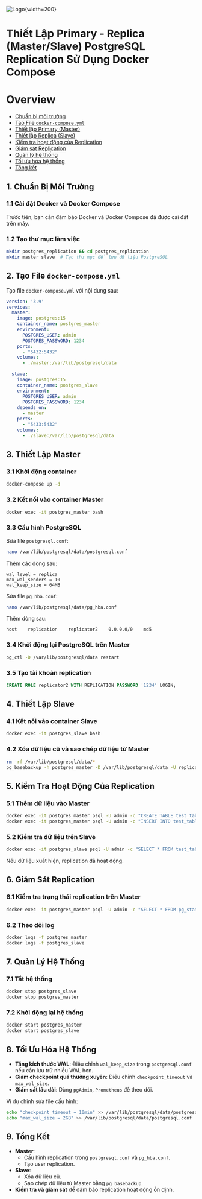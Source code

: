 ![Logo](https://media.geeksforgeeks.org/wp-content/uploads/20240224111842/Master-Slave-Replication.webp){width=200}

# Thiết Lập Primary - Replica (Master/Slave) PostgreSQL Replication Sử Dụng Docker Compose

<!-- TOC -->

# Overview
- [Chuẩn bị môi trường](#chuẩn-bị-môi-trường)
- [Tạo File `docker-compose.yml`](#tạo-file-docker-composeyml)
- [Thiết lập Primary (Master)](#thiết-lập-master)
- [Thiết lập Replica (Slave)](#thiết-lập-slave)
- [Kiểm tra hoạt động của Replication](#kiểm-tra-hoạt-động-của-replication)
- [Giám sát Replication](#giám-sát-replication)
- [Quản lý hệ thống](#quản-lý-hệ-thống)
- [Tối ưu hóa hệ thống](#tối-ưu-hóa-hệ-thống)
- [Tổng kết](#tổng-kết)

<!-- TOC -->

## 1. Chuẩn Bị Môi Trường

### 1.1 Cài đặt Docker và Docker Compose
Trước tiên, bạn cần đảm bảo Docker và Docker Compose đã được cài đặt trên máy.

### 1.2 Tạo thư mục làm việc
```sh
mkdir postgres_replication && cd postgres_replication
mkdir master slave  # Tạo thư mục để lưu dữ liệu PostgreSQL
```

## 2. Tạo File `docker-compose.yml`
Tạo file `docker-compose.yml` với nội dung sau:
```yaml
version: '3.9'
services:
  master:
    image: postgres:15
    container_name: postgres_master
    environment:
      POSTGRES_USER: admin
      POSTGRES_PASSWORD: 1234
    ports:
      - "5432:5432"
    volumes:
      - ./master:/var/lib/postgresql/data

  slave:
    image: postgres:15
    container_name: postgres_slave
    environment:
      POSTGRES_USER: admin
      POSTGRES_PASSWORD: 1234
    depends_on:
      - master
    ports:
      - "5433:5432"
    volumes:
      - ./slave:/var/lib/postgresql/data
```

## 3. Thiết Lập Master

### 3.1 Khởi động container
```sh
docker-compose up -d
```

### 3.2 Kết nối vào container Master
```sh
docker exec -it postgres_master bash
```

### 3.3 Cấu hình PostgreSQL
Sửa file `postgresql.conf`:
```sh
nano /var/lib/postgresql/data/postgresql.conf
```
Thêm các dòng sau:
```
wal_level = replica
max_wal_senders = 10
wal_keep_size = 64MB
```

Sửa file `pg_hba.conf`:
```sh
nano /var/lib/postgresql/data/pg_hba.conf
```
Thêm dòng sau:
```
host    replication    replicator2    0.0.0.0/0    md5
```

### 3.4 Khởi động lại PostgreSQL trên Master
```sh
pg_ctl -D /var/lib/postgresql/data restart
```

### 3.5 Tạo tài khoản replication
```sql
CREATE ROLE replicator2 WITH REPLICATION PASSWORD '1234' LOGIN;
```

## 4. Thiết Lập Slave

### 4.1 Kết nối vào container Slave
```sh
docker exec -it postgres_slave bash
```

### 4.2 Xóa dữ liệu cũ và sao chép dữ liệu từ Master
```sh
rm -rf /var/lib/postgresql/data/*
pg_basebackup -h postgres_master -D /var/lib/postgresql/data -U replicator2 -Fp -Xs -P -R
```

## 5. Kiểm Tra Hoạt Động Của Replication

### 5.1 Thêm dữ liệu vào Master
```sh
docker exec -it postgres_master psql -U admin -c "CREATE TABLE test_table (id SERIAL PRIMARY KEY, message TEXT);"
docker exec -it postgres_master psql -U admin -c "INSERT INTO test_table (message) VALUES ('Hello from Master');"
```

### 5.2 Kiểm tra dữ liệu trên Slave
```sh
docker exec -it postgres_slave psql -U admin -c "SELECT * FROM test_table;"
```
Nếu dữ liệu xuất hiện, replication đã hoạt động.

## 6. Giám Sát Replication

### 6.1 Kiểm tra trạng thái replication trên Master
```sh
docker exec -it postgres_master psql -U admin -c "SELECT * FROM pg_stat_replication;"
```

### 6.2 Theo dõi log
```sh
docker logs -f postgres_master
docker logs -f postgres_slave
```

## 7. Quản Lý Hệ Thống

### 7.1 Tắt hệ thống
```sh
docker stop postgres_slave
docker stop postgres_master
```

### 7.2 Khởi động lại hệ thống
```sh
docker start postgres_master
docker start postgres_slave
```

## 8. Tối Ưu Hóa Hệ Thống
- **Tăng kích thước WAL**: Điều chỉnh `wal_keep_size` trong `postgresql.conf` nếu cần lưu trữ nhiều WAL hơn.
- **Giảm checkpoint quá thường xuyên**: Điều chỉnh `checkpoint_timeout` và `max_wal_size`.
- **Giám sát lâu dài**: Dùng `pgAdmin`, `Prometheus` để theo dõi.

Ví dụ chỉnh sửa file cấu hình:
```sh
echo "checkpoint_timeout = 10min" >> /var/lib/postgresql/data/postgresql.conf
echo "max_wal_size = 2GB" >> /var/lib/postgresql/data/postgresql.conf
```

## 9. Tổng Kết
- **Master**:
  - Cấu hình replication trong `postgresql.conf` và `pg_hba.conf`.
  - Tạo user replication.
- **Slave**:
  - Xóa dữ liệu cũ.
  - Sao chép dữ liệu từ Master bằng `pg_basebackup`.
- **Kiểm tra và giám sát** để đảm bảo replication hoạt động ổn định.

